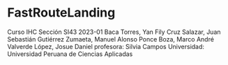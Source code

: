 # FastRouteLanding
Curso IHC Sección SI43 2023-01
Baca Torres, Yan Fily
Cruz Salazar, Juan Sebastián
Gutiérrez Zumaeta, Manuel Alonso
Ponce Boza, Marco André
Valverde López, Josue Daniel
profesora: Silvia Campos
Universidad: Universidad Peruana de Ciencias Aplicadas

